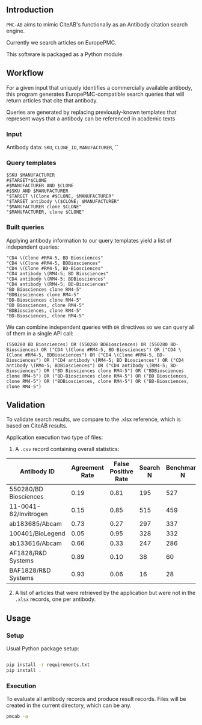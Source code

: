 ## Introduction

`PMC-AB` aims to mimic CiteAB's functionaliy as an Antibody citation search engine.

Currently we search articles on EuropePMC.

This software is packaged as a Python module.

## Workflow

For a given input that uniquely identifies a commercially available antibody,
this program generates EuropePMC-compatible search queries that will return articles that cite that antibody.

Queries are generated by replacing previously-known templates that represent ways that a antibody can be referenced in academic texts

### Input

Antibody data: `SKU`, `CLONE_ID`, `MANUFACTURER`, ``

### Query templates

```
$SKU $MANUFACTURER
#$TARGET*$CLONE
#$MANUFACTURER AND $CLONE
#$SKU AND $MANUFACTURER
"$TARGET \(Clone #$CLONE, $MANUFACTURER"
"$TARGET antibody \($CLONE; $MANUFACTURER"
"$MANUFACTURER clone $CLONE"
"$MANUFACTURER, clone $CLONE"
```

### Built queries

Applying antibody information to our query templates yield a list of independent queries:

```
"CD4 \(Clone #RM4-5, BD Biosciences"
"CD4 \(Clone #RM4-5, BDBiosciences"
"CD4 \(Clone #RM4-5, BD-Biosciences"
"CD4 antibody \(RM4-5; BD Biosciences"
"CD4 antibody \(RM4-5; BDBiosciences"
"CD4 antibody \(RM4-5; BD-Biosciences"
"BD Biosciences clone RM4-5"
"BDBiosciences clone RM4-5"
"BD-Biosciences clone RM4-5"
"BD Biosciences, clone RM4-5"
"BDBiosciences, clone RM4-5"
"BD-Biosciences, clone RM4-5"
```

We can combine independent queries with `OR` directives so we can query all of them in a single API call:
```
(550280 BD Biosciences) OR (550280 BDBiosciences) OR (550280 BD-Biosciences) OR ("CD4 \(Clone #RM4-5, BD Biosciences") OR ("CD4 \(Clone #RM4-5, BDBiosciences") OR ("CD4 \(Clone #RM4-5, BD-Biosciences") OR ("CD4 antibody \(RM4-5; BD Biosciences") OR ("CD4 antibody \(RM4-5; BDBiosciences") OR ("CD4 antibody \(RM4-5; BD-Biosciences") OR ("BD Biosciences clone RM4-5") OR ("BDBiosciences clone RM4-5") OR ("BD-Biosciences clone RM4-5") OR ("BD Biosciences, clone RM4-5") OR ("BDBiosciences, clone RM4-5") OR ("BD-Biosciences, clone RM4-5")

```

## Validation

To validate search results, we compare to the .xlsx reference, which is based on CiteAB results.

Application execution two type of files:

1. A `.csv` record containing overall statistics:

|Antibody ID          |Agreement Rate    |False Positive Rate|Search N|Benchmark N|
|---------------------|------------------|-------------------|--------|-----------|
|550280/BD Biosciences|0.19              |0.81               |195     |527        |
|11-0041-82/Invitrogen|0.15              |0.85               |515     |459        |
|ab183685/Abcam       |0.73              |0.27               |297     |337        |
|100401/BioLegend     |0.05              |0.95               |328     |332        |
|ab133616/Abcam       |0.66              |0.33               |247     |286        |
|AF1828/R&D Systems   |0.89              |0.10               |38      |60         |
|BAF1828/R&D Systems  |0.93              |0.06               |16      |28         |


2. A list of articles that were retrieved by the application but were not in the `.xlsx` records, one per antibody.

## Usage

### Setup

Usual Python package setup:

``` sh

pip install -r requirements.txt
pip install .
```

### Execution

To evaluate all antibody records and produce result records.
Files will be created in the current directory, which can be any.

``` sh
pmcab -a
```




